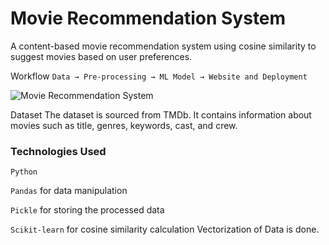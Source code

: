 # Movie Recommendation System
A content-based movie recommendation system using cosine similarity to suggest movies based on user preferences.

Workflow
```Data → Pre-processing → ML Model → Website and Deployment```

![Movie Recommendation System](image.png)

Dataset
The dataset is sourced from TMDb. It contains information about movies such as title, genres, keywords, cast, and crew.


### Technologies Used
```Python```

```Pandas``` for data manipulation

```Pickle``` for storing the processed data

```Scikit-learn``` for cosine similarity calculation
 Vectorization of Data is done. 
